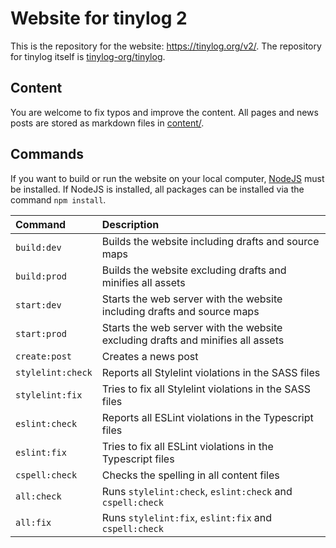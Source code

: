 # Website for tinylog 2

This is the repository for the website: https://tinylog.org/v2/. The repository for tinylog itself is [tinylog-org/tinylog](https://github.com/tinylog-org/tinylog).

## Content

You are welcome to fix typos and improve the content. All pages and news posts are stored as markdown files in [content/](https://github.com/tinylog-org/website/tree/master/content).

## Commands

If you want to build or run the website on your local computer, [NodeJS](https://nodejs.org/en/) must be installed. If NodeJS is installed, all packages can be installed via the command `npm install`.

 Command           | Description                                                                     
:------------------|:------------
 `build:dev`       | Builds the website including drafts and source maps                             
 `build:prod`      | Builds the website excluding drafts and minifies all assets                     
 `start:dev`       | Starts the web server with the website including drafts and source maps         
 `start:prod`      | Starts the web server with the website excluding drafts and minifies all assets 
 `create:post`     | Creates a news post                                                             
 `stylelint:check` | Reports all Stylelint violations in the SASS files                              
 `stylelint:fix`   | Tries to fix all Stylelint violations in the SASS files                         
 `eslint:check`    | Reports all ESLint violations in the Typescript files                           
 `eslint:fix`      | Tries to fix all ESLint violations in the Typescript files                      
 `cspell:check`    | Checks the spelling in all content files                                        
 `all:check`       | Runs `stylelint:check`, `eslint:check` and `cspell:check`                       
 `all:fix`         | Runs `stylelint:fix`, `eslint:fix` and `cspell:check`                           
